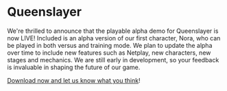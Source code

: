 # Queenslayer
We're thrilled to announce that the playable alpha demo for Queenslayer is now LIVE!  Included is an alpha version of our first character, Nora, who can be played in both versus and training mode. We plan to update the alpha over time to include new features such as Netplay, new characters, new stages and mechanics. We are still early in development, so your feedback is invaluable in shaping the future of our game. 

[Download now and let us know what you think](https://drive.google.com/drive/folders/1sYOL5_SbCiJOdAph535HikJ76HAGu8oH?usp=drive_link)!
